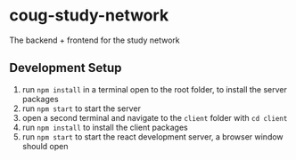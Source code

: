 # coug-study-network
The backend + frontend for the study network

## Development Setup
1. run `npm install` in a terminal open to the root folder, to install the server packages
2. run `npm start` to start the server
3. open a second terminal and navigate to the `client` folder with `cd client`
4. run `npm install` to install the client packages
5. run `npm start` to start the react development server, a browser window should open

